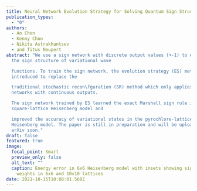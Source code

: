 ```yaml
---
title: Neural Network Evolution Strategy for Solving Quantum Sign Structures
publication_types:
  - "0"
authors:
  - Ao Chen
  - Kenny Choo
  - Nikita Astrakhantsev
  - and Titus Neupert
abstract: "We use a sign network with discrete output values (+-1) to express
  the sign structure of variational wave

  functions. To train the sign network, the evolution strategy (ES) method was
  introduced to replace the

  traditional stochastic recon\fguration (SR) method which only applies to
  networks with continuous outputs.

  The sign network trained by ES learned the exact Marshall sign rule in the
  square-lattice Heisenberg model and

  improved the accuracy of variational states in the pyrochlore-lattice
  Heisenberg model. The paper is still in preparation and will be uploaded to
  arXiv soon."
draft: false
featured: true
image:
  focal_point: Smart
  preview_only: false
  alt_text: ""
  caption: Energy error in 6x6 Heisenberg model with insets showing sign network
    weights in 6x6 and 10x10 lattices
date: 2021-10-15T10:08:01.560Z
---
```

